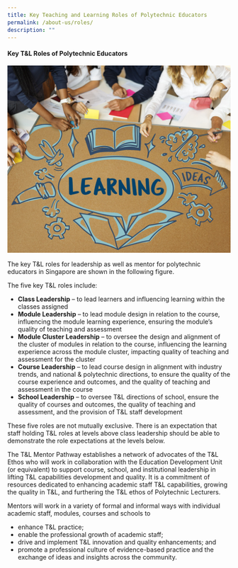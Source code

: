 ```yaml
---
title: Key Teaching and Learning Roles of Polytechnic Educators
permalink: /about-us/roles/
description: ""
---
```

#### Key T&L Roles of Polytechnic Educators

![](/images/66739244_ML.jpg)

The key T&L roles for leadership as well as mentor for polytechnic educators in Singapore are shown in the following figure.


The five key T&L roles include:

* <strong>Class Leadership</strong> – to lead learners and influencing learning within the classes assigned
* <strong>Module Leadership</strong> – to lead module design in relation to the course, influencing the module learning experience, ensuring the module’s quality of teaching and assessment
* <strong>Module Cluster Leadership</strong> – to oversee the design and alignment of the cluster of modules in relation to the course, influencing the learning experience across the module cluster, impacting quality of teaching and assessment for the cluster
* <strong>Course Leadership</strong> – to lead course design in alignment with industry trends, and national & polytechnic directions, to ensure the quality of the course experience and outcomes, and the quality of teaching and assessment in the course
* <strong>School Leadership</strong> – to oversee T&L directions of school, ensure the quality of courses and outcomes, the quality of teaching and assessment, and the provision of T&L staff development

These five roles are not mutually exclusive. There is an expectation that staff holding T&L roles at levels above class leadership should be able to demonstrate the role expectations at the levels below.

The T&L Mentor Pathway establishes a network of advocates of the T&L Ethos who will work in collaboration with the Education Development Unit (or equivalent) to support course, school, and institutional leadership in lifting T&L capabilities development and quality. It is a commitment of resources dedicated to enhancing academic staff T&L capabilities, growing the quality in T&L, and furthering the T&L ethos of Polytechnic Lecturers.

Mentors will work in a variety of formal and informal ways with individual academic staff, modules, courses and schools to

* enhance T&L practice;
* enable the professional growth of academic staff;
* drive and implement T&L innovation and quality enhancements; and
* promote a professional culture of evidence-based practice and the exchange of ideas and insights across the community.